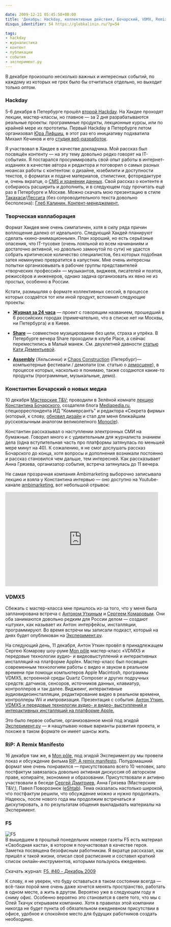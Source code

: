 ```yaml
---

date: 2009-12-21 05:45:50+00:00
title: 'Декабрь: Hackday, коллективные действия, Бочарский, VDMX, Remix Manifesto и F5'
disqus_identifier: 54 https://glebkalinin.ru/?p=54

tags:
- hackday
- журналистика
- контент
- публикации
- события
- эксперимент.ру
---
```


В декабре произошло несколько важных и интересных событий, по каждому из которых не грех было бы отчитаться отдельно, но выходит только оптом.

<!-- more -->



### Hackday



5-6 декабря в Петербурге прошёл [второй Hackday](http://spb.hackday.ru/). На Хакдее проходят лекции, мастер-классы, но главное — за 2 дня разрабатываются реальные проекты: программные продукты, лекционные курсы, или по крайней мере их прототипы. Первый Hackday в Петербурге летом организовал [Юра Лифшиц](http://yury.name/), в этот раз его инициативу подхватила Михаил Кечинов и его [студия веб-разработок](http://www.mkechinov.ru/). 

Я участвовал в Хакдее в качестве докладчика. Мой рассказ был посвящён контенту — на эту тему довольно редко говорят на IT-событиях. Я постарался просуммировать свой опыт работы в интернет-изданиях в качестве автора и редактора и поговорил о самых разных нюансах работы с контентом: о дизайне, юзебилити и доступности текстов, о форматах и подаче материалов, стилистике, фоторедактуре и, очень вкратце, о [CMS и хранении данных](https://glebkalinin.ru/content-management-vs-web-publishing/). Свой рассказ о контенте я собираюсь расширить и дополнить, и в следующем году прочитать ещё раз в Петербурге и Москве. Можно скачать мою презентацию в стиле [Такахаси](http://en.wikipedia.org/wiki/Takahashi_method)/[Лессига](http://en.wikipedia.org/wiki/Lawrence_Lessig) (без сопроводительного текста довольно бесполезна): [Глеб Калинин. Контент-менеджемент.](http://spb.hackday.ru/assets/files/content.pdf)



### Творческая коллаборация



Формат Хакдея мне очень симпатичен, хотя в силу ряда причин воплощение далеко от идеального. Следующий Хакдей планируют сделать «кино-анимационным». План хороший, но есть серьёзные опасения, что IT-тусовке (очень лояльной ко всем начинаниям и достаточно активной, но довольно замкнутой по сути) не удастся собрать критическое количество специалистов, без которых подобная затея неминуемо превратится в капустник. Мне очень интересны попытки организовывать в рабочие группы представителей «творческих профессий» — музыкантов, виджеев, писателей и поэтов, режиссёров и  инженеров, однако задача организовать их явно не из простых, особенно в России.

Кстати, размышляя о формате коллективных сессий, в процессе которых создаётся тот или иной продукт, вспомнил следующие проекты:


	

  * **[Журнал за 24 часа](http://24-mag.ru/)** — проект с говорящим названием, прошедший в 6 российских городах (примечательно, что в списке нет ни Москвы, ни Петербурга) и в Киеве.


  * **[Share](http://sharespb.spb.ru/)** — совместное музицирование без цели, страха и упрёка. В Петербурге вечера Share проходили в клубе Place, а сейчас переместились в Малый манеж. См. двухлетней давности [статью Кати Дементьевой](http://www.afisha.ru/article/81/).


  * **[Assembly](http://www.assembly.org/)** (Хельсинки) и [Chaos Construction](http://party.cc.org.ru/) (Петербург)— компьютерные фестивали / демопати (см. статью о [демосцене](http://ru.wikipedia.org/wiki/%D0%94%D0%B5%D0%BC%D0%BE%D1%81%D1%86%D0%B5%D0%BD%D0%B0)), в процессе которых, насколько  я понимаю, также создаются какие-то продукты (программные, музыкальные, демо). 








### Константин Бочарский о новых медиа



10 декабря [Мастерские T&V;](http://twitter.com/masterskie_tnv) проводили в Зелёной комнате [лекцию Константина Бочарского](http://theoryandpractice.ru/seminars/2574-master-klass-konstantina-bocharskogo-internet-protiv-gazet-schyt-2-0-10-12), создателя блога [Mediapedia.ru](http://mediapedia.ru), спецкорреспондента ИД "Коммерсантъ" и редактора «Секрета фирмы»  (который, к слову, [обновил дизайн](http://dimabarbanel.com/editorial/sekret-firmy-draft) и стал для меня ближайшим русскоязычным аналогом великолепного [Monocle](http://monocle.com)). 

Константин рассказывал о наступлении электронных СМИ на бумажные. Говорил много и с удивительным для журналиста знанием дела (одна вступительная часть про платформы затянулась по меньшей мере минут на 40). К сожалению, я не смог дослушать рассказ Бочарского до конца, хотя вопросы и дополнения возникали постоянно и рассказ становился чем дальше, тем интересней. Как рассказывает Анна Грязева, организатор события, встреча затянулась до 11 вечера.

Не самая прозрачная компания Ambimarketing выборочно записывала лекцию и взяла у Константина интервью — оно доступно на Youtube-канале [ambimarketing](http://www.youtube.com/user/ambimarketing), вот небольшой отрывок:

<object width="480" height="295"><param name="movie" value="https://www.youtube.com/v/vOYyQdXkqXE&hl=ru_RU&fs=1&"></param><param name="allowFullScreen" value="true"></param><param name="allowscriptaccess" value="always"></param><embed src="https://www.youtube.com/v/vOYyQdXkqXE&hl=ru_RU&fs=1&" type="application/x-shockwave-flash" allowscriptaccess="always" allowfullscreen="true" width="480" height="295"></embed></object>



### VDMX5



Сбежать с мастер-класса мне пришлось из-за того, что у меня была запланирована встреча с [Антоном Уткиным](http://aienn.com/) и [Сергеем Комаровым](http://outoff.ru). Они оба занимаются довольно редким для России делом — создают «штуки», как называет их Антон: интерфейсы, инсталляции, программируют. Во время встречи мы записали подкаст, который на днях будет опубликован на [Эксперимент.ру](http://experiment.ru).

На следующий день, 11 декабря, Антон Уткин провёл в принадлежащем Сергею Комарову шоу-руме [Mon pôle](http://monpole.com/) мастер-класс «VDMX5 и передовые технологии аудио- и видеовыступлений и интерактивных инсталляций на платформе Apple». Мастер-класс был посвящен современным технологиям работы с видео и звуком в реальном времени при помощи компьютеров Apple Macintosh, программы VDMX5, встроенной среды Quartz Composer и других подручных средств: датчиков, сенсоров, источников данных, клавиатур, контроллеров и так далее. Виджеинг, интерактивные аудиовидеоинсталляции, редактирование видео в реальном времени, контроллеры Wii и импровизация. Презентация с события: [Антон Уткин. VDMX5 и передовые технологии аудио- и видео- выступлений и интерактивных инсталляций на платформе Apple.](http://thalient.in/terfaces/vdmx5/vdmx5lecture1.pdf)

Это было первое событие, организованное мной под эгидой [Эксперимент.ру](http://experiment.ru/) — я нащупываю новые варианты развития проекта, и похоже в таком формате он имеет шансы жить.



### RiP: A Remix Manifesto



16 декабря там же, в [Mon pôle](http://monpole.com/), под эгидой Эксперимент.ру мы провели показ и обсуждение фильма [RIP: A remix manifesto](http://experiment.ru/culture/rip-a-remix-manifesto/). Полудомашний формат мне очень понравился — присутствовало всего 10 человек, зато постфактум завязалась довольно активная дискуссия об авторском праве, копирайте, экономике и образовании. Присутствовали и активно участвовали в беседе [Сергей Дмитриев](http://sergey-dmitriev.moikrug.ru/), Анна Грязева (Мастерские T&V;), Павел Поворознюк ([eShtab](http://www.e-shtab.ru/blog/user/3178/user)). Тема оказалась настолько широкой, что постфактум решили, что обсуждение можно и нужно продолжать. Надеюсь, после нового года мы продолжим встречаться и дискутировать, а по результатам общения выкладывать материалы на Эксперимент.



### F5


![F5](https://glebkalinin.ru/featured/2009/12/f5.png)  
В вышедшем в прошлый понедельник номере газеты F5 есть материал «Свободная каста», в котором я поучаствовал в качестве героя. Заметка посвящена безофисным работникам. Я вкратце рассказал, как пришёл к такой жизни, описал своё расписание и составил краткий список онлайн-инструментов, которыми пользуюсь ежедневно. 


Скачать журнал: [F5, #40 - Декабрь 2009](http://www.f5.ru/magazine/download/f5_newspaper_n40_14_12_2009.pdf)


К слову, я не уверен, что буду оставаться в таком состоянии всегда — всё-таки порой мне очень даже хочется менять пространство, работать в одном месте, а жить в другом. Вероятно уже в следующем году я сниму офис. Особенно вероятно это становится в свете того, что мы с Олей Ткачук открываем компанию. Хотя в правилах этой компании никогда не будет пункта об обязательном ежедневном присутствии в офисе, удобное и спокойное место для будущих работников создать необходимо.
